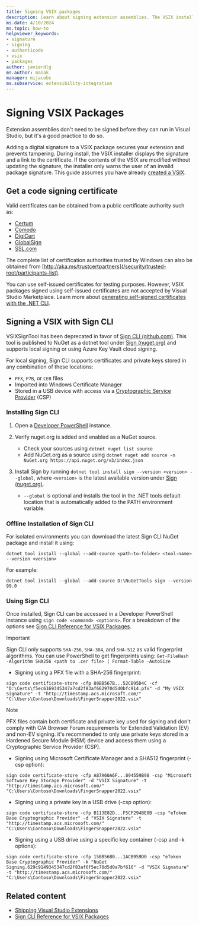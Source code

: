 ```yaml
---
title: Signing VSIX packages
description: Learn about signing extension assemblies. The VSIX installer displays a message that a VSIX is signed and information about the signature itself.
ms.date: 4/10/2024
ms.topic: how-to
helpviewer_keywords:
- signature
- signing
- authenticode
- vsix
- packages
author: javierdlg
ms.author: maiak
manager: mijacobs
ms.subservice: extensibility-integration
---
```


# Signing VSIX Packages
Extension assemblies don't need to be signed before they can run in Visual Studio, but it's a good practice to do so.

Adding a digital signature to a VSIX package secures your extension and prevents tampering. During install, the VSIX installer displays the signature and a link to the certificate. If the contents of the VSIX are modified without updating the signature, the installer only warns the user of an invalid package signature. This guide assumes you have already [created a VSIX](../extensibility/getting-started-with-the-vsix-project-template.md).

## Get a code signing certificate

Valid certificates can be obtained from a public certificate authority such as:

- [Certum](https://www.certum.eu/certum/cert,offer_en_open_source_cs.xml)
- [Comodo](https://www.comodo.com/e-commerce/code-signing/code-signing-certificate.php)
- [DigiCert](https://www.digicert.com/code-signing/)
- [GlobalSign](https://www.globalsign.com/en/code-signing-certificate/)
- [SSL.com](https://www.ssl.com/certificates/code-signing/)

The complete list of certification authorities trusted by Windows can also be obtained from [http://aka.ms/trustcertpartners](/security/trusted-root/participants-list).

You can use self-issued certificates for testing purposes. However, VSIX packages signed using self-issued certificates are not accepted by Visual Studio Marketplace. Learn more about [generating self-signed certificates with the .NET CLI](/dotnet/core/additional-tools/self-signed-certificates-guide).

## Signing a VSIX with Sign CLI
VSIXSignTool has been deprecated in favor of [Sign CLI (github.com)](https://github.com/dotnet/sign). This tool is published to NuGet as a dotnet tool under [Sign (nuget.org)](https://www.nuget.org/packages/sign) and supports local signing or using Azure Key Vault cloud signing.

For local signing, Sign CLI supports certificates and private keys stored in any combination of these locations:
- `PFX`, `P7B`, or `CER` files
- Imported into Windows Certificate Manager
- Stored in a USB device with access via a [Cryptographic Service Provider](/windows/win32/seccrypto/cryptographic-service-providers) (CSP)

### Installing Sign CLI
1. Open a [Developer PowerShell](/visualstudio/ide/reference/command-prompt-powershell) instance.

1. Verify nuget.org is added and enabled as a NuGet source.
    - Check your sources using `dotnet nuget list source` 
    - Add NuGet.org as a source using `dotnet nuget add source -n NuGet.org https://api.nuget.org/v3/index.json`

1. Install Sign by running `dotnet tool install sign --version <version> --global`, where `<version>` is the latest available version under [Sign (nuget.org)](https://www.nuget.org/packages/sign).
    - `--global` is optional and installs the tool in the .NET tools default location that is automatically added to the PATH environment variable.

### Offline Installation of Sign CLI
For isolated environments you can download the latest Sign CLI NuGet package and install it using:

```dotnetcli
dotnet tool install --global --add-source <path-to-folder> <tool-name> --version <version>
```

For example:

```dotnetcli
dotnet tool install --global --add-source D:\NuGetTools sign --version 99.0
```

### Using Sign CLI
Once installed, Sign CLI can be accessed in a Developer PowerShell instance using `sign code <command> <options>`. For a breakdown of the options see [Sign CLI Reference for VSIX Packages](../extensibility/dotnet-sign-CLI-reference-vsix.md).

> [!IMPORTANT]
> Sign CLI only supports `SHA-256`, `SHA-384`, and `SHA-512` as valid fingerprint algorithms. You can use PowerShell to get fingerprints using: `Get-FileHash -Algorithm SHA256 <path to .cer file> | Format-Table -AutoSize`

- Signing using a PFX file with a SHA-256 fingerprint:

```dotnetcli
sign code certificate-store -cfp 80BB567B...52CB95D4C -cf "D:\Certs\f5ec6169345347a7cd2f83af662970d5d0bfc914.pfx" -d "My VSIX Signature" -t "http://timestamp.acs.microsoft.com/" "C:\Users\Contoso\Downloads\FingerSnapper2022.vsix"
```

> [!NOTE]
> PFX files contain both certificate and private key used for signing and don't comply with C/A Browser Forum requirements for Extended Validation (EV) and non-EV signing. it's recommended to only use private keys stored in a Hardened Secure Module (HSM) device and access them using a Cryptographic Service Provider (CSP).

- Signing using Microsoft Certificate Manager and a SHA512 fingerprint (-csp option):

```dotnetcli
sign code certificate-store -cfp A87A60A6F...894559B98 -csp "Microsoft Software Key Storage Provider" -d "VSIX Signature" -t "http://timestamp.acs.microsoft.com/" "C:\Users\Contoso\Downloads\FingerSnapper2022.vsix"
```

- Signing using a private key in a USB drive (-csp option):

```dotnetcli
sign code certificate-store -cfp B113E82D...F5CF294BE0B -csp "eToken Base Cryptographic Provider" -d "VSIX Signature" -t "http://timestamp.acs.microsoft.com/" "C:\Users\Contoso\Downloads\FingerSnapper2022.vsix"
```

- Signing using a USB drive using a specific key container (-csp and -k options):

```dotnetcli
sign code certificate-store -cfp 15BB56B0...1ACB959D0 -csp "eToken Base Cryptographic Provider" -k "NuGet Signing.629c9149345347cd2f83af6f5ec70d5d0a7bf616" -d "VSIX Signature" -t "http://timestamp.acs.microsoft.com/" "C:\Users\Contoso\Downloads\FingerSnapper2022.vsix"
```

## Related content
- [Shipping Visual Studio Extensions](../extensibility/shipping-visual-studio-extensions.md)
- [Sign CLI Reference for VSIX Packages](../extensibility/dotnet-sign-CLI-reference-vsix.md)
